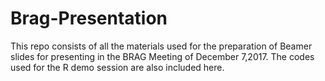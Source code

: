 # Brag-Presentation
This repo consists of all the materials used for the preparation of Beamer slides for presenting in the BRAG Meeting of December 7,2017.
The codes used for the R demo session are also included here.
